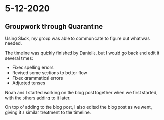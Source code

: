 # 5-12-2020

## Groupwork through Quarantine

Using Slack, my group was able to communicate to figure out what was needed.

The timeline was quickly finished by Danielle, but I would go back and edit it several times:

- Fixed spelling errors
- Revised some sections to better flow
- Fixed grammatical errors
- Adjusted tenses

Noah and I started working on the blog post together when we first started, with the others adding to it later.

On top of adding to the blog post, I also edited the blog post as we went, giving it a similar treatment to the timeline.